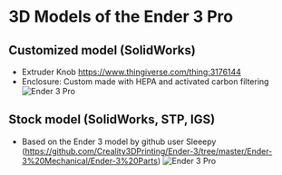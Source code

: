 # 3D Models of the Ender 3 Pro

## Customized model (SolidWorks)
- Extruder Knob https://www.thingiverse.com/thing:3176144
- Enclosure: Custom made with HEPA and activated carbon filtering
![Ender 3 Pro](https://raw.githubusercontent.com/hyotynen/Ender-3-Pro/master/3D%20Model/Ender%203%20Pro%20Enclosure.png?raw=true "Ender 3 Pro Enclosure")

## Stock model (SolidWorks, STP, IGS)
- Based on the Ender 3 model by github user Sleeepy (https://github.com/Creality3DPrinting/Ender-3/tree/master/Ender-3%20Mechanical/Ender-3%20Parts)
![Ender 3 Pro](https://raw.githubusercontent.com/hyotynen/Ender-3-Pro/master/Ender%203%20Pro.png?raw=true "Ender 3 Pro")

